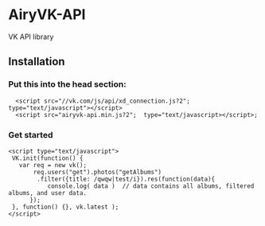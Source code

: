 # AiryVK-API

VK API library

## Installation
### Put this into the head section: 
```
  <script src="//vk.com/js/api/xd_connection.js?2";  type="text/javascript"></script>
  <script src="airyvk-api.min.js?2";  type="text/javascript></script>;
```
### Get started 

```
<script type="text/javascript"> 
 VK.init(function() {
   var req = new vk();
       req.users("get").photos("getAlbums")
        .filter({title: /qwqw|test/i}).res(function(data){
           console.log( data )  // data contains all albums, filtered albums, and user data.    
      });
 }, function() {}, vk.latest ); 
</script>
```
